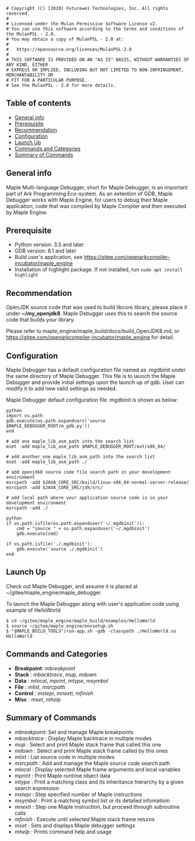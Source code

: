 ```
# Copyright (C) [2020] Futurewei Technologies, Inc. All rights reverved.
#
# Licensed under the Mulan Permissive Software License v2.
# You can use this software according to the terms and conditions of the MulanPSL - 2.0.
# You may obtain a copy of MulanPSL - 2.0 at:
#
#   https://opensource.org/licenses/MulanPSL-2.0
#
# THIS SOFTWARE IS PROVIDED ON AN "AS IS" BASIS, WITHOUT WARRANTIES OF ANY KIND, EITHER
# EXPRESS OR IMPLIED, INCLUDING BUT NOT LIMITED TO NON-INFRINGEMENT, MERCHANTABILITY OR
# FIT FOR A PARTICULAR PURPOSE.
# See the MulanPSL - 2.0 for more details.
```
## Table of contents
* [General info](#general-info)
* [Prerequisite](#Prerequisite)
* [Recommendation](#Recommendation)
* [Configuration](#Configuration)
* [Launch Up](#Launch-Up)
* [Commands and Categories](#Commands-and-Categories)
* [Summary of Commands](#Summary-of-Commands)


## General info
Maple Multi-language Debugger, short for Maple Debugger, is an important part of Ark Programming Eco-system. As an extention of GDB, Maple Debugger works with Maple Engine, for users to debug their Maple application, code that was compiled by Maple Compiler and then executed by Maple Engine.


## Prerequisite
* Python version: 3.5 and later
* GDB version: 8.1 and later
* Build user's application, see https://gitee.com/openarkcompiler-incubator/maple_engine
* Installation of highlight package. If not installed, run `sudo apt install highlight`


## Recommendation
OpenJDK source code that was used to build libcore library, please place it under **~/my_openjdk8**. Maple Debugger uses this to search the source code that builds your library.

Please refer to maple_engine/maple_build/docs/build_OpenJDK8.md, or https://gitee.com/openarkcompiler-incubator/maple_engine for detail.


## Configuration
Maple Debugger has a default configuration file named as .mgdbinit under the same directory of Maple Debugger. This file is to launch the Maple Debugger and provide initial settings upon the launch up of gdb. User can modify it to add new valid settings as needed.

Maple Debugger default configuration file .mgdbinit is shown as below:
```
python
import os.path
gdb.execute(os.path.expandvars('source $MAPLE_DEBUGGER_ROOT/m_gdb.py'))
end

# add one maple_lib_asm_path into the search list
mset -add maple_lib_asm_path $MAPLE_DEBUGGER_ROOT/out/x86_64/

# add another one maple_lib_asm_path into the search list
mset -add maple_lib_asm_path ./

# add openjdk8 source code file search path in your development environment
msrcpath -add $JAVA_CORE_SRC/build/linux-x86_64-normal-server-release/
msrcpath -add $JAVA_CORE_SRC/jdk/src/

# add local path where your application source code is in your development environment
msrcpath -add ./

python
if os.path.isfile(os.path.expanduser('~/.mgdbinit')):
    cmd = "source " + os.path.expanduser('~/.mgdbinit')
    gdb.execute(cmd)

if os.path.isfile('./.mgdbinit'):
    gdb.execute('source ./.mgdbinit')
end
```

## Launch Up
Check out Maple Debugger, and assume it is placed at ~/gitee/maple_engine/maple_debugger.

To launch the Maple Debugger along with user's application code using example of HelloWorld
```
$ cd ~/gitee/maple_engine/maple_build/examples/HelloWorld
$ source ~/gitee/maple_engine/envsetup.sh
$ "$MAPLE_BUILD_TOOLS"/run-app.sh -gdb -classpath ./HelloWorld.so HelloWorld
```

## Commands and Categories
* **Breakpoint**: _mbreakpoint_
* **Stack**     : _mbacktrace_, _mup_, _mdown_
* **Data**      : _mlocal_, _mprint_, _mtype_, _msymbol_
* **File**      : _mlist_, _msrcpath_
* **Control**   : _mstepi_, _mnexti_, _mfinish_
* **Misc**      : _mset_, _mhelp_


## Summary of Commands

* _mbreakpoint_: Set and manage Maple breakpoints
* _mbacktrace_ : Display Maple backtrace in multiple modes
* _mup_        : Select and print Maple stack frame that called this one
* _mdown_      : Select and print Maple stack frame called by this ones
* _mlist_      : List source code in multiple modes
* _msrcpath_   : Add and manage the Maple source code search path
* _mlocal_     : Display selected Maple frame arguments and local variables
* _mprint_     : Print Maple runtime object data
* _mtype_      : Print a matching class and its inheritance hierarchy by a given search expression
* _mstepi_     : Step specified number of Maple instructions
* _msymbol_    : Print a matching symbol list or its detailed infomatioin
* _mnexti_     : Step one Maple instruction, but proceed through subroutine calls
* _mfinish_    : Execute until selected Maple stack frame returns
* _mset_       : Sets and displays Maple debugger settings
* _mhelp_      : Prints command help and usage
